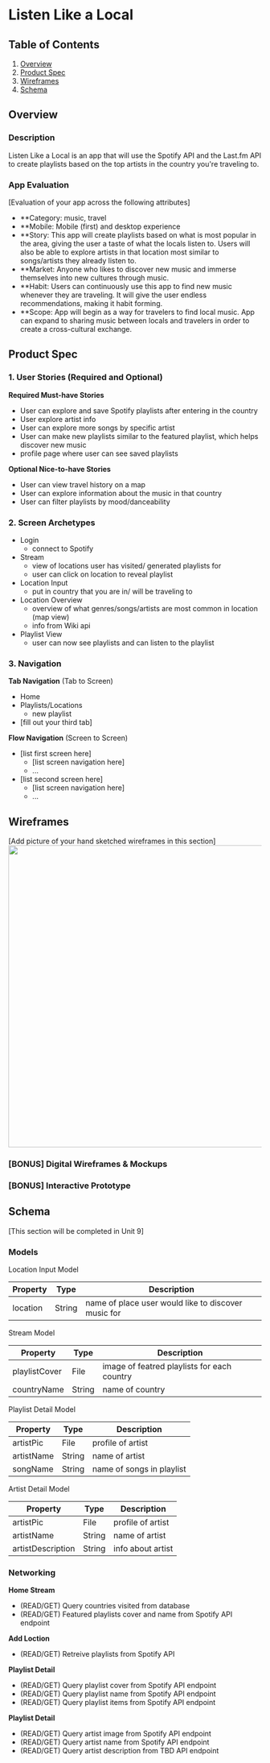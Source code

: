 # Listen Like a Local

## Table of Contents
1. [Overview](#Overview)
1. [Product Spec](#Product-Spec)
1. [Wireframes](#Wireframes)
2. [Schema](#Schema)

## Overview
### Description
Listen Like a Local is an app that will use the Spotify API and the Last.fm API to create playlists based on the top artists in the country you're traveling to.

### App Evaluation
[Evaluation of your app across the following attributes]
- **Category: music, travel
- **Mobile: Mobile (first) and desktop experience
- **Story: This app will create playlists based on what is most popular in the area, giving the user a taste of what the locals listen to. Users will also be able to explore artists in that location most similar to songs/artists they already listen to.
- **Market: Anyone who likes to discover new music and immerse themselves into new cultures through music.
- **Habit: Users can continuously use this app to find new music whenever they are traveling. It will give the user endless recommendations, making it habit forming. 
- **Scope: App will begin as a way for travelers to find local music. App can expand to sharing music between locals and travelers in order to create a cross-cultural exchange.

## Product Spec

### 1. User Stories (Required and Optional)

**Required Must-have Stories**

* User can explore and save Spotify playlists after entering in the country 
* User explore artist info
* User can explore more songs by specific artist
* User can make new playlists similar to the featured playlist, which helps discover new music
* profile page where user can see saved playlists


**Optional Nice-to-have Stories**

* User can view travel history on a map
* User can explore information about the music in that country 
* User can filter playlists by mood/danceability

### 2. Screen Archetypes

* Login
   * connect to Spotify
* Stream
    * view of locations user has visited/ generated playlists for
    * user can click on location to reveal playlist
* Location Input
   * put in country that you are in/ will be traveling to
* Location Overview
   * overview of what genres/songs/artists are most common in location (map view) 
   * info from Wiki api
* Playlist View
   * user can now see playlists and can listen to the playlist
  

### 3. Navigation

**Tab Navigation** (Tab to Screen)

* Home
* Playlists/Locations
    * new playlist
* [fill out your third tab]

**Flow Navigation** (Screen to Screen)

* [list first screen here]
   * [list screen navigation here]
   * ...
* [list second screen here]
   * [list screen navigation here]
   * ...

## Wireframes
[Add picture of your hand sketched wireframes in this section]
<img src="YOUR_WIREFRAME_IMAGE_URL" width=600>

### [BONUS] Digital Wireframes & Mockups

### [BONUS] Interactive Prototype

## Schema 
[This section will be completed in Unit 9]
### Models
Location Input Model

| Property | Type    | Description|
| -------- | -------- | -------- |
| location     | String     | name of place user would like to discover music for     |

Stream Model 


| Property | Type    | Description |
| -------- | -------- | -------- |
| playlistCover     | File   | image of featred playlists for each country   |
| countryName     | String     | name of country     |

Playlist Detail Model


| Property | Type    | Description |
| -------- | -------- | -------- |
| artistPic     | File     | profile of artist     |
| artistName    | String     | name of artist      |
| songName    | String     | name of songs in playlist     |

Artist Detail Model


| Property | Type    | Description |
| -------- | -------- | -------- |
| artistPic     | File     | profile of artist     |
| artistName    | String     | name of artist      |
| artistDescription    | String     | info about artist     |



### Networking
**Home Stream** 
* (READ/GET) Query countries visited from database
* (READ/GET) Featured playlists cover and name from Spotify API endpoint

**Add Loction**
* (READ/GET) Retreive playlists from Spotify API

**Playlist Detail**
* (READ/GET) Query playlist cover from Spotify API endpoint 
* (READ/GET) Query playlist name from Spotify API endpoint 
* (READ/GET) Query playlist items from Spotify API endpoint 

**Playlist Detail**
* (READ/GET) Query artist image from Spotify API endpoint 
* (READ/GET) Query artist name from Spotify API endpoint 
* (READ/GET) Query artist description from TBD API endpoint 
